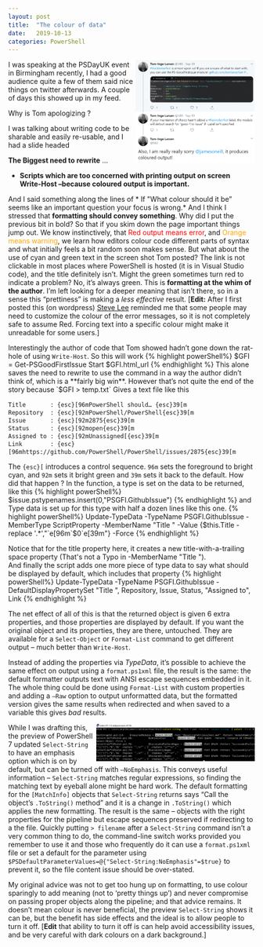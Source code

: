 ```yaml
---
layout: post
title:  "The colour of data"
date:   2019-10-13
categories: PowerShell
---
```


<a href='/assets/tweet-from-tom.png'><img style="float: right;" width="244" align="right" height="211" src="/assets/tweet-from-tom.png"/></a>
I was speaking at the PSDayUK event in Birmingham recently, I had a good audience quite a few of them said nice things on twitter afterwards.
A couple of days this showed up in my feed.

Why is Tom apologizing ?

I was talking about writing code to be sharable and easily re-usable, and I had a slide headed

**The Biggest need to rewrite** …
-  **Scripts which are too concerned with printing output on screen  
   Write-Host –because coloured output is important.**

And I said something along the lines of * If "What colour should it be” seems like an important question your focus is wrong.* And I think I stressed that **formatting should convey something**.  Why did I put the previous bit in bold? So that if you skim down the page important things jump out. We know instinctively, that  <span style="color:red">Red output means error</span>, and <span style="color:orange">Orange means warning</span>, we learn how editors colour code different parts of syntax and what initially feels a bit random soon makes sense.  But what about the use of cyan and green text in the screen shot Tom posted? The link is not clickable in most places where PowerShell is hosted (it is in Visual Studio code), and the title definitely isn’t. Might the green sometimes turn red to indicate a problem? No, it’s always green. This is **formatting at the whim of the author**. I’m left looking for a deeper meaning that isn’t there, so in a sense this “prettiness” is making a *less effective* result.
[**Edit:** After I first posted  this (on wordpress) [Steve Lee](https://twitter.com/Steve_MSFT) reminded me that some people may need to customize the colour of the error messages, so it is not completely safe to assume Red. Forcing text into a specific colour might make it unreadable for some users.]

Interestingly the author of code that Tom showed hadn’t gone down the rat-hole of using `Write-Host`. So this will work
{% highlight powerShell%}
$GFI =  Get-PSGoodFirstIssue
Start $GFI.html_url
{% endhighlight %}
This alone saves the need to rewrite to use the command in a way the author didn’t think of, which is a **fairly big win**. However that’s not quite the end of the story because
`$GFI > temp.txt`
Gives a text file like this
```
Title       : {esc}[96mPowerShell should… {esc}39[m
Repository  : {esc}[92mPowerShell/PowerShell{esc}39[m
Issue       : {esc}[92m2875{esc}39[m
Status      : {esc}[92mopen{esc}39[m
Assigned to : {esc}[92mUnassigned[{esc}39[m
Link        : {esc}[96mhttps://github.com/PowerShell/PowerShell/issues/2875{esc}39[m
```
The `{esc}[`  introduces a control sequence. `96m` sets the foreground to bright cyan, and `92m` sets it bright green and `39m` sets it back to the default. How did that happen ?
In the function, a type is set on the data to be returned, like this
{% highlight powerShell%}
$issue.pstypenames.insert(0,"PSGFI.GithubIssue")
{% endhighlight %}
and Type data is set up for this type with half a dozen lines like this one.
{% highlight powerShell%}
Update-TypeData -TypeName PSGFI.GithubIssue -MemberType ScriptProperty -MemberName "Title "
                 -Value {$this.Title -replace '.*',"`e[96m`$0`e[39m"} -Force
{% endhighlight %}

Notice that for the title property here, it creates a new title-with-a-trailing space property (That's not a Typo in -MemberName "Title  ").    
And finally the script adds one more piece of type data to say what should be displayed by default, which includes that property
{% highlight powerShell%}
Update-TypeData -TypeName PSGFI.GithubIssue -DefaultDisplayPropertySet "Title ",
                                Repository, Issue, Status, "Assigned to", Link
{% endhighlight %}

The net effect of all of this is that the returned object is given 6 extra properties, and those properties are displayed by default.
If you want the original object and its properties, they are there, untouched. They are available for a `Select-Object` or `Format-List` command to get different output – much better than `Write-Host`.

Instead of adding the properties via *TypeData*, it’s possible to achieve the same effect on output using a `format.ps1xml` file, the result is the same: the default formatter outputs text with ANSI escape sequences embedded in it. The whole thing could be done using `Format-List` with custom properties and adding a `–Raw` option to output unformatted data, but the formatted version gives the same results when redirected and when saved to a variable this gives *bad* results.

<a href='/assets/Select-string-emphasis.png'><img style="float:right" alt="Emphasis in PowerShell 7 Preview (daily build)" src="/assets/Select-string-emphasis.png" width="324" align="right" height="77"/></a>
While I was drafting this, the preview of PowerShell 7 updated `Select-String` to have an emphasis option which is on by default, but can be turned off with `–NoEmphasis`.  This conveys useful information – `Select-String` matches regular expressions, so finding the matching text by eyeball alone might be hard work. The default formatting for the `[MatchInfo]` objects that `Select-String` returns says “Call the object’s `.ToString()` method” and it is a change in `.ToString()` which applies the new formatting.  The result is the same – objects with the right properties for the pipeline but escape sequences preserved if redirecting to a the file. Quickly putting `> filename` after a `Select-String` command isn’t a very common thing to do, the command-line switch works provided you remember to use it and those who frequently do it can use a `format.ps1xml` file or set a default for the parameter using  
`$PSDefaultParameterValues=@{"Select-String:NoEmphasis"=$true}` to prevent it, so the file content issue should be over-stated.

My original advice was not to get too hung up on formatting, to use colour sparingly to add meaning (not to ‘pretty things up’) and never compromise on passing proper objects along the pipeline; and that advice remains. It doesn’t mean colour is never beneficial, the preview `Select-String` shows it can be, but the benefit has side effects and the ideal is to allow people to turn it off. [**Edit** that ability to turn it off is can help avoid accessibility issues, and be very careful with dark colours on a dark background.]